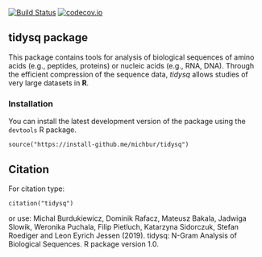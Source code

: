 [![Build Status](https://api.travis-ci.org/michbur/tidysq.png)](https://travis-ci.org/michbur/tidysq)
[![codecov.io](https://codecov.io/github/michbur/tidysq/coverage.svg?branch=master)](https://codecov.io/github/michbur/tidysq?branch=master) 


## tidysq package

This package contains tools for analysis of biological sequences of amino acids (e.g., peptides, proteins) or nucleic acids (e.g., RNA, DNA). Through the efficient compression of the sequence data, *tidysq* allows studies of very large datasets in **R**.

### Installation

You can install the latest development version of the package using the `devtools` R package.

```
source("https://install-github.me/michbur/tidysq")
```

## Citation

For citation type:

```
citation("tidysq")
```

or use:
Michal Burdukiewicz, Dominik Rafacz, Mateusz Bakala, Jadwiga Slowik, Weronika Puchala, Filip Pietluch, Katarzyna Sidorczuk, Stefan Roediger and Leon Eyrich Jessen (2019). tidysq: N-Gram Analysis of Biological Sequences. R package version 1.0. 
